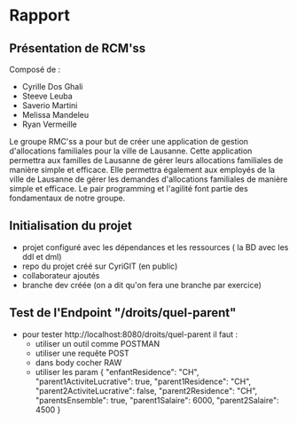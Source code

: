 # Rapport
## Présentation de RCM'ss
Composé de :
- Cyrille Dos Ghali
- Steeve Leuba
- Saverio Martini
- Melissa Mandeleu
- Ryan Vermeille

Le groupe RMC'ss a pour but de créer une application de gestion d'allocations familiales pour la ville de Lausanne. Cette application permettra aux familles de Lausanne de gérer leurs allocations familiales de manière simple et efficace. Elle permettra également aux employés de la ville de Lausanne de gérer les demandes d'allocations familiales de manière simple et efficace.
Le pair programming et l'agilité font partie des fondamentaux de notre groupe.
## Initialisation du projet
- projet configuré avec les dépendances et les ressources ( la BD avec les ddl et dml)
- repo du projet créé sur CyriGIT (en public)
- collaborateur ajoutés 
- branche dev créée (on a dit qu'on fera une branche par exercice)

## Test de l'Endpoint "/droits/quel-parent"
- pour tester http://localhost:8080/droits/quel-parent il faut :
  - utiliser un outil comme POSTMAN
  - utiliser une requête POST
  - dans body cocher RAW
  - utiliser les param
  {
  "enfantResidence": "CH",
  "parent1ActiviteLucrative": true,
  "parent1Residence": "CH",
  "parent2ActiviteLucrative": false,
  "parent2Residence": "CH",
  "parentsEnsemble": true,
  "parent1Salaire": 6000,
  "parent2Salaire": 4500
  }